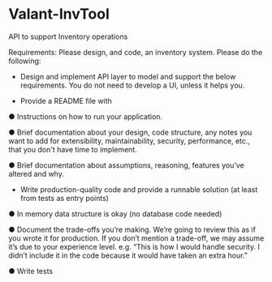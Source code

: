 # Valant-InvTool
API to support Inventory operations


Requirements:
Please design, and code, an inventory system. Please do the following:


- Design and implement API layer to model and support the below requirements. You do not need to develop a UI, unless it helps you.

- Provide a README file with  

●        Instructions on how to run your application. 

●        Brief documentation about your design, code structure, any notes you want to add for extensibility, maintainability, security, performance, etc., that you don't have time to implement.

●        Brief documentation about assumptions, reasoning, features you’ve altered and why.

- Write production-quality code and provide a runnable solution (at least from tests as entry points)

●        In memory data structure is okay (no database code needed)

●        Document the trade-offs you’re making.  We’re going to review this as if you wrote it for production.  If you don’t mention a trade-off, we may assume it’s due to your experience level.
 e.g. “This is how I would handle security.  I didn’t include it in the code because it would have taken an extra hour.”

●        Write tests
